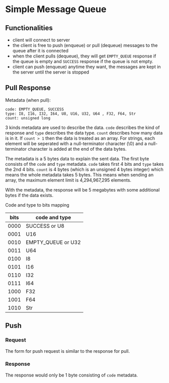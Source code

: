 # Simple Message Queue

## Functionalities

- client will connect to server
- the client is free to push (enqueue) or pull (dequeue) messages to the queue after it is
  connected
- when the client pulls (dequeue), they will get `EMPTY_QUEUE` response if the queue is empty and
  `SUCCESS` response if the queue is not empty.
- client can push (enqueue) anytime they want, the messages are kept in the server until the
  server is stopped

## Pull Response

Metadata (when pull):

```
code: EMPTY_QUEUE, SUCCESS
type: I8, I16, I32, I64, U8, U16, U32, U64 , F32, F64, Str
count: unsigned long
```

3 kinds metadata are used to describe the data. `code` describes the kind of response and `type`
describes the data type. `count` describes how many data is in it. If `count > 1` then the data is
treated as an array. For strings, each element will be seperated with a null-terminator character
(\0) and a null-terminator character is added at the end of the data bytes.

The metadata is a 5 bytes data to explain the sent data. The first byte consists of the `code` and
`type` metadata. `code` takes first 4 bits and `type` takes the 2nd 4 bits. `count` is 4 bytes
(which is an unsigned 4 bytes integer) which means the whole metadata takes 5 bytes. This means
when sending an array, the maximum element limit is 4,294,967,295 elements.

With the metadata, the response will be 5 megabytes with some additional bytes if the data exists.

Code and type to bits mapping

| bits | code and type      |
|------|--------------------|
| 0000 | SUCCESS or U8      |
| 0001 | U16                |
| 0010 | EMPTY_QUEUE or U32 |
| 0011 | U64                |
| 0100 | I8                 |
| 0101 | I16                |
| 0110 | I32                |
| 0111 | I64                |
| 1000 | F32                |
| 1001 | F64                |
| 1010 | Str                |

## Push

### Request

The form for push request is similar to the response for pull.

### Response

The response would only be 1 byte consisting of `code` metadata.
